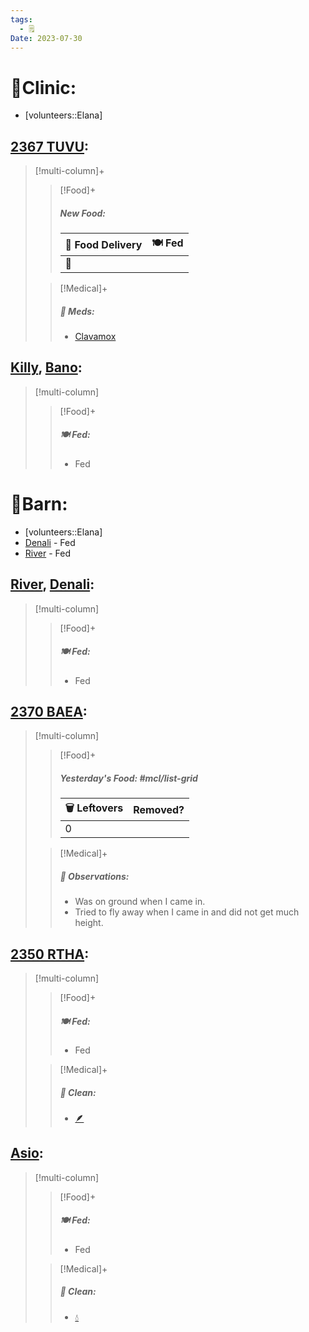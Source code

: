 ```yaml
---
tags:
  - 🗒️
Date: 2023-07-30
---
```


# 🏥Clinic:
- [volunteers::Elana]

## [2367 TUVU](../RARE%20Birds/2367%20TUVU.md):
> [!multi-column]+
>
>> [!Food]+
>> ##### New Food:
>> |🚚 Food Delivery| 🍽️ Fed|
>> |---|---|
>>|🫱|
>
>> [!Medical]+
>> ##### 💊 Meds:
>> - [Clavamox](../Admin/Codes/Medication/Clavamox.md)

## [Killy](../RARE%20Birds/Ed%20Birds/Killy.md), [Bano](../RARE%20Birds/Ed%20Birds/Bano.md):
> [!multi-column]
>
>> [!Food]+
>> ##### 🍽️ Fed:
>> - Fed
>

# 🏡Barn:
- [volunteers::Elana]
- [Denali](../RARE%20Birds/Ed%20Birds/Denali.md) - Fed
- [River](../RARE%20Birds/Ed%20Birds/River.md) - Fed

## [River](../RARE%20Birds/Ed%20Birds/River.md), [Denali](../RARE%20Birds/Ed%20Birds/Denali.md):
> [!multi-column]
>
>> [!Food]+
>> ##### 🍽️ Fed:
>> - Fed
>

## [2370 BAEA](../RARE%20Birds/2370%20BAEA.md):
> [!multi-column]
>
>> [!Food]+
>> ##### Yesterday's Food: #mcl/list-grid
>> |🗑️ Leftovers| Removed?
>> |---|---|
>>|0|
>
>> [!Medical]+
>> ##### 🔭 Observations:
>> - Was on ground when I came in.
>> - Tried to fly away when I came in and did not get much height.

## [2350 RTHA](../RARE%20Birds/2350%20RTHA.md):
> [!multi-column]
>
>> [!Food]+
>> ##### 🍽️ Fed:
>> - Fed
>
>> [!Medical]+
>>##### 🫧 Clean:
>>- [🪶](../Admin/Codes/Picked%20up%20feathers.md)

## [Asio](../RARE%20Birds/Ed%20Birds/Asio.md):
> [!multi-column]
>
>> [!Food]+
>> ##### 🍽️ Fed:
>> - Fed
>
>> [!Medical]+
>>##### 🫧 Clean:
>>- [💧](../Admin/Codes/Fresh%20water.md)

